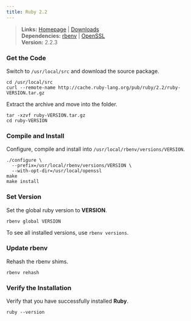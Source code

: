 ```yaml
---
title: Ruby 2.2
---
```


> **Links:** [Homepage](http://www.ruby-lang.org/) | [Downloads](http://www.ruby-lang.org/en/downloads/)  
> **Dependencies:** [rbenv](/ruby-rbenv/) | [OpenSSL](/openssl/)  
> **Version:** <span id="version">2.2.3</span>


### Get the Code

Switch to `/usr/local/src` and download the source package.

	cd /usr/local/src
	curl --remote-name http://cache.ruby-lang.org/pub/ruby/2.2/ruby-VERSION.tar.gz

Extract the archive and move into the folder.

	tar -xzvf ruby-VERSION.tar.gz
	cd ruby-VERSION


### Compile and Install

Configure, compile and install into `/usr/local/rbenv/versions/VERSION`.

	./configure \
	  --prefix=/usr/local/rbenv/versions/VERSION \
	  --with-opt-dir=/usr/local/openssl
	make
	make install


### Set Version

Set the global ruby version to **VERSION**.

	rbenv global VERSION

To see all installed versions, use `rbenv versions`.


### Update rbenv

Rehash the rbenv shims.

	rbenv rehash


### Verify the Installation

Verify that you have successfully installed **Ruby**.

	ruby --version
